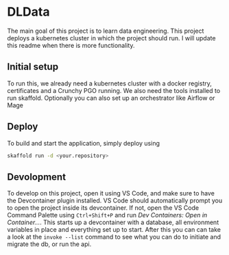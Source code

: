 # DLData

The main goal of this project is to learn data engineering. This project deploys a kubernetes cluster in which the project should run. I will update this readme when there is more functionality.

## Initial setup

To run this, we already need a kubernetes cluster with a docker registry, certificates and a Crunchy PGO running. We also need the tools installed to run skaffold.
Optionally you can also set up an orchestrator like Airflow or Mage

## Deploy

To build and start the application, simply deploy using

```sh
skaffold run -d <your.repository>
```

## Devolopment
To develop on this project, open it using VS Code, and make sure to have the Devcontainer plugin installed. VS Code should automatically prompt you to open the project inside its devcontainer. If not, open the VS Code Command Palette using `Ctrl+Shift+P` and run _Dev Containers: Open in Container..._. This starts up a devcontainer with a database, all environment variables in place and everything set up to start. After this you can can take a look at the `invoke --list` command to see what you can do to initiate and migrate the db, or run the api.
